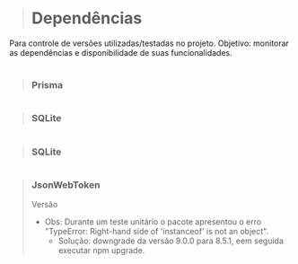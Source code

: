 > # Dependências

Para controle de versões utilizadas/testadas no projeto.
Objetivo: monitorar as dependências e disponibilidade de suas funcionalidades.

> #
> ### Prisma

> #
> ### SQLite

> #
> ### SQLite

> #
>
> ### JsonWebToken
>
> Versão
>
> - Obs: Durante um teste unitário o pacote apresentou o erro "TypeError: Right-hand side of 'instanceof' is not an object".
>   - Solução: downgrade da versão 9.0.0 para 8.5.1, eem seguida executar npm upgrade.
>
> #

